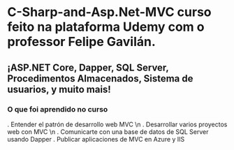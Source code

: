 # C-Sharp-and-Asp.Net-MVC curso feito na plataforma Udemy com o professor Felipe Gavilán.
## ¡ASP.NET Core, Dapper, SQL Server, Procedimentos Almacenados, Sistema de usuarios, y muito mais!

### O que foi aprendido no curso

. Entender el patrón de desarrollo web MVC \n
. Desarrollar varios proyectos web con MVC \n
. Comunicarte con una base de datos de SQL Server usando Dapper
. Publicar aplicaciones de MVC en Azure y IIS

